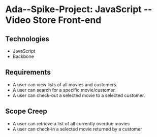 # Ada--Spike-Project: JavaScript -- Video Store Front-end
## Technologies
- JavaScript
- Backbone

## Requirements
- A user can view lists of all movies and customers.
- A user can search for a specific movie/customer.
- A user can check-out a selected movie to a selected customer.

## Scope Creep
- A user can retrieve a list of all currently overdue movies
- A user can check-in a selected movie returned by a customer
